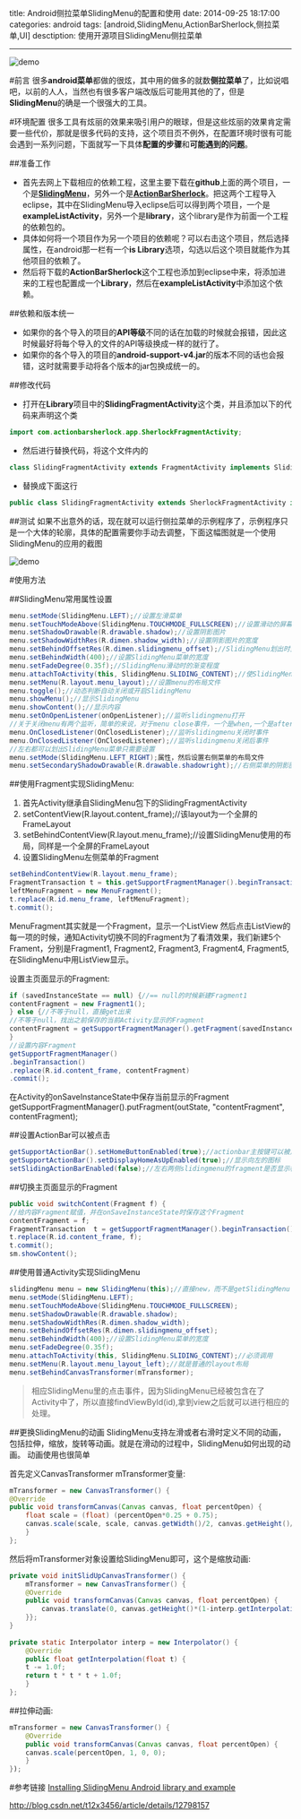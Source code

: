 title: Android侧拉菜单SlidingMenu的配置和使用
date: 2014-09-25 18:17:00
categories: android
tags: [android,SlidingMenu,ActionBarSherlock,侧拉菜单,UI]
desctiption: 使用开源项目SlidingMenu侧拉菜单

---

![demo]({{BASE_PATH}}/image/demo.gif)

#前言
很多**android菜单**都做的很炫，其中用的做多的就数**侧拉菜单**了，比如说唱吧，以前的人人，当然也有很多客户端改版后可能用其他的了，但是**SlidingMenu**的确是一个很强大的工具。

<!--more-->

#环境配置
很多工具有炫丽的效果来吸引用户的眼球，但是这些炫丽的效果肯定需要一些代价，那就是很多代码的支持，这个项目页不例外，在配置环境时很有可能会遇到一系列问题，下面就写一下具体**配置的步骤**和**可能遇到的问题**。

##准备工作
- 首先去网上下载相应的依赖工程，这里主要下载在**github**上面的两个项目，一个是[**SlidingMenu**](https://github.com/jfeinstein10/SlidingMenu)，另外一个是[**ActionBarSherlock**](https://github.com/JakeWharton/ActionBarSherlock)。把这两个工程导入eclipse，其中在SlidingMenu导入eclipse后可以得到两个项目，一个是**exampleListActivity**，另外一个是**library**，这个library是作为前面一个工程的依赖包的。
- 具体如何将一个项目作为另一个项目的依赖呢？可以右击这个项目，然后选择属性，在android那一栏有一个**is Library**选项，勾选以后这个项目就能作为其他项目的依赖了。
- 然后将下载的**ActionBarSherlock**这个工程也添加到eclipse中来，将添加进来的工程也配置成一个**Library**，然后在**exampleListActivity**中添加这个依赖。

##依赖和版本统一
- 如果你的各个导入的项目的**API等级**不同的话在加载的时候就会报错，因此这时候最好将每个导入的文件的API等级换成一样的就行了。
- 如果你的各个导入的项目的**android-support-v4.jar**的版本不同的话也会报错，这时就需要手动将各个版本的jar包换成统一的。

##修改代码
- 打开在**Library**项目中的**SlidingFragmentActivity**这个类，并且添加以下的代码来声明这个类

```java
import com.actionbarsherlock.app.SherlockFragmentActivity;
```
- 然后进行替换代码，将这个文件内的

```java
class SlidingFragmentActivity extends FragmentActivity implements SlidingActivityBase
```
- 替换成下面这行

```java
public class SlidingFragmentActivity extends SherlockFragmentActivity implements SlidingActivityBase
```

##测试
如果不出意外的话，现在就可以运行侧拉菜单的示例程序了，示例程序只是一个大体的轮廓，具体的配置需要你手动去调整，下面这幅图就是一个使用SlidingMenu的应用的截图

![demo]({{BASE_PATH}}/image/android_demo.png)


#使用方法

##SlidingMenu常用属性设置
```java
menu.setMode(SlidingMenu.LEFT);//设置左滑菜单
menu.setTouchModeAbove(SlidingMenu.TOUCHMODE_FULLSCREEN);//设置滑动的屏幕范围，该设置为全屏区域都可以滑动
menu.setShadowDrawable(R.drawable.shadow);//设置阴影图片
menu.setShadowWidthRes(R.dimen.shadow_width);//设置阴影图片的宽度
menu.setBehindOffsetRes(R.dimen.slidingmenu_offset);//SlidingMenu划出时主页面显示的剩余宽度
menu.setBehindWidth(400);//设置SlidingMenu菜单的宽度
menu.setFadeDegree(0.35f);//SlidingMenu滑动时的渐变程度
menu.attachToActivity(this, SlidingMenu.SLIDING_CONTENT);//使SlidingMenu附加在Activity上
menu.setMenu(R.layout.menu_layout);//设置menu的布局文件
menu.toggle();//动态判断自动关闭或开启SlidingMenu
menu.showMenu();//显示SlidingMenu
menu.showContent();//显示内容
menu.setOnOpenListener(onOpenListener);//监听slidingmenu打开
//关于关闭menu有两个监听，简单的来说，对于menu close事件，一个是when,一个是after
menu.OnClosedListener(OnClosedListener);//监听slidingmenu关闭时事件
menu.OnClosedListener(OnClosedListener);//监听slidingmenu关闭后事件
//左右都可以划出SlidingMenu菜单只需要设置
menu.setMode(SlidingMenu.LEFT_RIGHT);属性，然后设置右侧菜单的布局文件
menu.setSecondaryShadowDrawable(R.drawable.shadowright);//右侧菜单的阴影图片
```

##使用Fragment实现SlidingMenu:   
1. 首先Activity继承自SlidingMenu包下的SlidingFragmentActivity
2. setContentView(R.layout.content_frame);//该layout为一个全屏的FrameLayout
3. setBehindContentView(R.layout.menu_frame);//设置SlidingMenu使用的布局，同样是一个全屏的FrameLayout
4. 设置SlidingMenu左侧菜单的Fragment

```java
setBehindContentView(R.layout.menu_frame);
FragmentTransaction t = this.getSupportFragmentManager().beginTransaction();  
leftMenuFragment = new MenuFragment();  
t.replace(R.id.menu_frame, leftMenuFragment);  
t.commit();  
```

MenuFragment其实就是一个Fragment，显示一个ListView
然后点击ListView的每一项的时候，通知Activity切换不同的Fragment为了看清效果，我们新建5个Frament，分别是Fragment1, Fragment2, Fragment3, Fragment4, Fragment5,在SlidingMenu中用ListView显示。

设置主页面显示的Fragment:
```java
if (savedInstanceState == null) {//== null的时候新建Fragment1  
contentFragment = new Fragment1();  
} else {//不等于null，直接get出来  
//不等于null，找出之前保存的当前Activity显示的Fragment  
contentFragment = getSupportFragmentManager().getFragment(savedInstanceState, "contentFragment");  
}  
//设置内容Fragment  
getSupportFragmentManager()  
.beginTransaction()  
.replace(R.id.content_frame, contentFragment)  
.commit();  
```

在Activity的onSaveInstanceState中保存当前显示的Fragment
getSupportFragmentManager().putFragment(outState, "contentFragment", contentFragment);

##设置ActionBar可以被点击
```java
getSupportActionBar().setHomeButtonEnabled(true);//actionbar主按键可以被点击
getSupportActionBar().setDisplayHomeAsUpEnabled(true);//显示向左的图标
setSlidingActionBarEnabled(false);//左右两侧slidingmenu的fragment是否显示标题栏
```

##切换主页面显示的Fragment
```java
public void switchContent(Fragment f) {
//给内容Fragment赋值，并在onSaveInstanceState时保存这个Fragment
contentFragment = f;
FragmentTransaction  t = getSupportFragmentManager().beginTransaction();
t.replace(R.id.content_frame, f);
t.commit();
sm.showContent();
```

##使用普通Activity实现SlidingMenu
```java
slidingMenu menu = new SlidingMenu(this);//直接new，而不是getSlidingMenu  
menu.setMode(SlidingMenu.LEFT);  
menu.setTouchModeAbove(SlidingMenu.TOUCHMODE_FULLSCREEN);  
menu.setShadowDrawable(R.drawable.shadow);  
menu.setShadowWidthRes(R.dimen.shadow_width);  
menu.setBehindOffsetRes(R.dimen.slidingmenu_offset);  
menu.setBehindWidth(400);//设置SlidingMenu菜单的宽度  
menu.setFadeDegree(0.35f);  
menu.attachToActivity(this, SlidingMenu.SLIDING_CONTENT);//必须调用  
menu.setMenu(R.layout.menu_layout_left);//就是普通的layout布局  
menu.setBehindCanvasTransformer(mTransformer);  
```
>相应SlidingMenu里的点击事件，因为SlidingMenu已经被包含在了Activity中了，所以直接findViewById(id),拿到view之后就可以进行相应的处理。

##更换SlidingMenu的动画
SlidingMenu支持左滑或者右滑时定义不同的动画，包括拉伸，缩放，旋转等动画。就是在滑动的过程中，SlidingMenu如何出现的动画。
动画使用也很简单

首先定义CanvasTransformer mTransformer变量:
```java
mTransformer = new CanvasTransformer() {  
@Override  
public void transformCanvas(Canvas canvas, float percentOpen) {  
    float scale = (float) (percentOpen*0.25 + 0.75);  
    canvas.scale(scale, scale, canvas.getWidth()/2, canvas.getHeight()/2);  
    }  
};  
```
然后将mTransformer对象设置给SlidingMenu即可，这个是缩放动画:
```java
private void initSlidUpCanvasTransformer() {  
    mTransformer = new CanvasTransformer() {  
    @Override  
    public void transformCanvas(Canvas canvas, float percentOpen) {  
        canvas.translate(0, canvas.getHeight()*(1-interp.getInterpolation(percentOpen)));  
    }};  
}  
  
private static Interpolator interp = new Interpolator() {  
    @Override  
    public float getInterpolation(float t) {  
    t -= 1.0f;  
    return t * t * t + 1.0f;  
    }  
};  
```
##拉伸动画:
```java
mTransformer = new CanvasTransformer() {  
    @Override  
    public void transformCanvas(Canvas canvas, float percentOpen) {  
    canvas.scale(percentOpen, 1, 0, 0);  
    }  
});  
```

#参考链接
[Installing SlidingMenu Android library and example](http://boroniatechnologies.com/installing-slidingmenu-android-library-and-example/)

http://blog.csdn.net/t12x3456/article/details/12798157